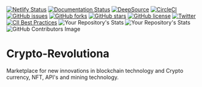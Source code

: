 [![Netlify Status](https://api.netlify.com/api/v1/badges/1b0880ee-2fc3-413f-b97b-fa012e55482f/deploy-status)](https://app.netlify.com/sites/cryptorevolutiona/deploys)
[![Documentation Status](https://readthedocs.org/projects/crypto-revolutiona/badge/?version=latest)](https://crypto-revolutiona.readthedocs.io/en/latest/?badge=latest)
[![DeepSource](https://deepsource.io/gh/KOSASIH/Crypto-Revolutiona.svg/?label=active+issues&show_trend=true&token=Mr4MQ4IugT1rkOxZqunw3Yeu)](https://deepsource.io/gh/KOSASIH/Crypto-Revolutiona/?ref=repository-badge)
[![CircleCI](https://circleci.com/gh/KOSASIH/Crypto-Revolutiona/tree/main.svg?style=svg)](https://circleci.com/gh/KOSASIH/Crypto-Revolutiona/tree/main)
[![GitHub issues](https://img.shields.io/github/issues/KOSASIH/Crypto-Revolutiona)](https://github.com/KOSASIH/Crypto-Revolutiona/issues)
[![GitHub forks](https://img.shields.io/github/forks/KOSASIH/Crypto-Revolutiona)](https://github.com/KOSASIH/Crypto-Revolutiona/network)
[![GitHub stars](https://img.shields.io/github/stars/KOSASIH/Crypto-Revolutiona)](https://github.com/KOSASIH/Crypto-Revolutiona/stargazers)
[![GitHub license](https://img.shields.io/github/license/KOSASIH/Crypto-Revolutiona)](https://github.com/KOSASIH/Crypto-Revolutiona/blob/main/LICENSE)
[![Twitter](https://img.shields.io/twitter/url?style=social&url=https%3A%2F%2Fmobile.twitter.com%2FKosasihg88G)](https://twitter.com/intent/tweet?text=Wow:&url=https%3A%2F%2Fgithub.com%2FKOSASIH%2FCrypto-Revolutiona%2Fedit%2Fmain%2FREADME.md)
[![CII Best Practices](https://bestpractices.coreinfrastructure.org/projects/5480/badge)](https://bestpractices.coreinfrastructure.org/projects/5480)
![Your Repository's Stats](https://github-readme-stats.vercel.app/api?username=KOSASIH&show_icons=true)
![Your Repository's Stats](https://github-readme-stats.vercel.app/api/top-langs/?username=KOSASIH&theme=blue-green)
![GitHub Contributors Image](https://contrib.rocks/image?repo=KOSASIH/Crypto-Revolutiona)

# Crypto-Revolutiona
Marketplace for new innovations in blockchain technology and Crypto currency, NFT, API's and mining technology.
